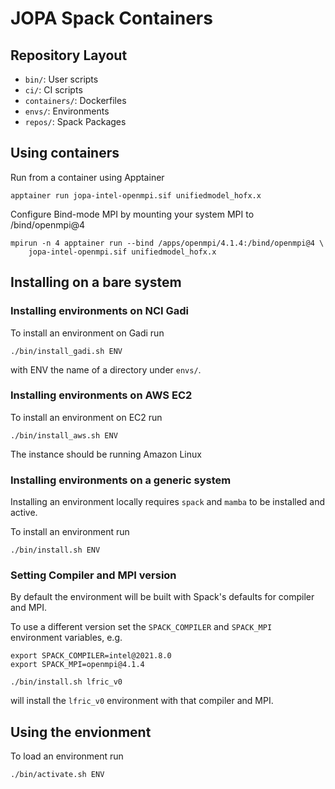 # JOPA Spack Containers

## Repository Layout

* `bin/`: User scripts
* `ci/`: CI scripts
* `containers/`: Dockerfiles
* `envs/`: Environments
* `repos/`: Spack Packages

## Using containers

Run from a container using Apptainer

    apptainer run jopa-intel-openmpi.sif unifiedmodel_hofx.x

Configure Bind-mode MPI by mounting your system MPI to /bind/openmpi@4

    mpirun -n 4 apptainer run --bind /apps/openmpi/4.1.4:/bind/openmpi@4 \
        jopa-intel-openmpi.sif unifiedmodel_hofx.x

## Installing on a bare system

### Installing environments on NCI Gadi

To install an environment on Gadi run

    ./bin/install_gadi.sh ENV

with ENV the name of a directory under `envs/`.

### Installing environments on AWS EC2

To install an environment on EC2 run

    ./bin/install_aws.sh ENV

The instance should be running Amazon Linux

### Installing environments on a generic system

Installing an environment locally requires `spack` and `mamba` to be installed
and active.

To install an environment run

    ./bin/install.sh ENV

### Setting Compiler and MPI version

By default the environment will be built with Spack's defaults for compiler and MPI.

To use a different version set the `SPACK_COMPILER` and `SPACK_MPI` environment
variables, e.g.

    export SPACK_COMPILER=intel@2021.8.0
    export SPACK_MPI=openmpi@4.1.4

    ./bin/install.sh lfric_v0

will install the `lfric_v0` environment with that compiler and MPI.

## Using the envionment

To load an environment run

    ./bin/activate.sh ENV
